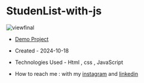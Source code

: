 # StudenList-with-js


![viewfinal](https://github.com/user-attachments/assets/928cbf78-31ac-4aed-a171-e122398cbd49)

- [Demo Project]()

- Created - 2024-10-18

- Technologies Used - Html , css , JavaScript 

- How to reach me : with my [instagram](https://www.instagram.com/fatemeabdolmaleki_) and [linkedin](https://www.linkedin.com/in/fateme-abdolmaleki/)
